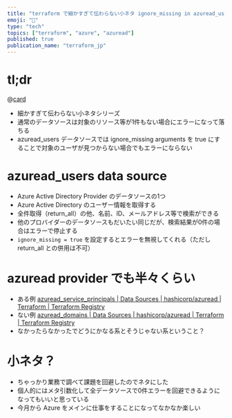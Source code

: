 ```yaml
---
title: "terraform で細かすぎて伝わらない小ネタ ignore_missing in azuread_users"
emoji: "🤏"
type: "tech"
topics: ["terraform", "azure", "azuread"]
published: true
publication_name: "terraform_jp"
---
```


# tl;dr

@[card](https://registry.terraform.io/providers/hashicorp/azuread/latest/docs/data-sources/users#ignore_missing)

- 細かすぎて伝わらない小ネタシリーズ
- 通常のデータソースは対象のリソース等が1件もない場合にエラーになって落ちる
- azuread_users データソースでは ignore_missing arguments を true にすることで対象のユーザが見つからない場合でもエラーにならない

# azuread_users data source

- Azure Active Directory Provider のデータソースの1つ
- Azure Active Directory のユーザー情報を取得する
- 全件取得（return_all）の他、名前、ID、メールアドレス等で検索ができる
- 他のプロバイダーのデータソースもだいたい同じだが、検索結果が0件の場合はエラーで停止する
- `ignore_missing = true` を設定するとエラーを無視してくれる（ただし return_all との併用は不可）

# azuread provider でも半々くらい

- ある例 [azuread_service_principals | Data Sources | hashicorp/azuread | Terraform | Terraform Registry](https://registry.terraform.io/providers/hashicorp/azuread/latest/docs/data-sources/service_principals)
- ない例 [azuread_domains | Data Sources | hashicorp/azuread | Terraform | Terraform Registry](https://registry.terraform.io/providers/hashicorp/azuread/latest/docs/data-sources/domains)
- なかったらなかったでどうにかなる系とそうじゃない系ということ？

# 小ネタ？

- ちゃっかり業務で調べて課題を回避したのでネタにした
- 個人的にはメタ引数化して全データソースで0件エラーを回避できるようになってもいいと思っている
- 今月から Azure をメインに仕事をすることになってなかなか楽しい
